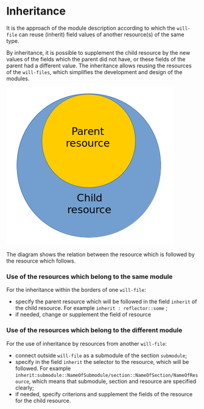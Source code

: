 # Inheritance

It is the approach of the module description according to which the <code>will-file</code> can reuse (inherit) field values of another resource(s) of the same type.

By inheritance, it is possible to supplement the child resource by the new values of the fields which the parent did not have, or these fields of the parent had a different value. The inheritance allows reusing the resources of the `will-files`, which simplifies the development and design of the modules.

![resources.inheritability.png](./Images/resources.inheritability.png)

The diagram shows the relation between the resource which is followed by the resource which follows.

### Use of the resources which belong to the same module

For the inheritance within the borders of one `will-file`:
- specify the parent resource which will be followed in the field `inherit` of the child resource. For example `inherit : reflector::some` ;
- if needed, change or supplement the field of resource

### Use of the resources which belong to the different module

For the use of inheritance by resources from another `will-file`:
- connect outside `will-file` as a submodule of the section `submodule`;
- specify in the field `inherit` the selector to the resource, which will be followed. For example `inherit:submodule::NameOfSubmodule/section::NameOfSection/NameOfResource`, which means that submodule, section and resource are specified clearly;
- if needed, specify criterions and supplement the fields of the resource for the child resource.
